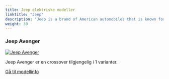 ```yaml
---
title: Jeep elektriske modeller
linktitle: "Jeep"
description: "Jeep is a brand of American automobiles that is known for its off-road and SUV vehicles. Jeep is planning to electrify its entire lineup by 2025 and is expecting 50% of its US sales to be fully electric by 2030."
weight: 30
---
```

<!-- markdownlint-disable MD033 -->
<!-- markdownlint-disable MD010 -->


<div class="container shadow p-3 mb-5 bg-body-tertiary rounded border">
<h3> Jeep Avenger</h3>
	<div class="row">
		<div class="col col-12 col-md-6">
			<a href="avenger"><img src="https://media.evkx.net/multimedia/models/jeep/avenger/avenger/main_1_st.jpg" class="img-fluid" alt="Jeep Avenger" ></a>
		</div>
		<div class="col col-12 col-md-6">
<p>
Jeep Avenger er en crossover tilgjengelig i 1 varianter.
</p>
	<a href="avenger/" class="btn btn-outline-primary" role="button">Gå til modellinfo</a>
		</div>
	</div>
</div>
